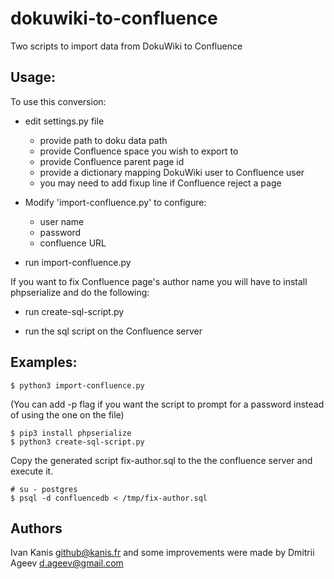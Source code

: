 dokuwiki-to-confluence
======================

Two scripts to import data from DokuWiki to Confluence

Usage:
------
To use this conversion:

- edit settings.py file
	* provide path to doku data path
	* provide Confluence space you wish to export to
	* provide Confluence parent page id
	* provide a dictionary mapping DokuWiki user to Confluence user
	* you may need to add fixup line if Confluence reject a page

- Modify 'import-confluence.py' to configure:
	* user name
	* password
	* confluence URL

- run import-confluence.py

If you want to fix Confluence page's author name you will have to install phpserialize and do the following:

- run create-sql-script.py

- run the sql script on the Confluence server

Examples:
---------

    $ python3 import-confluence.py

(You can add -p flag if you want the script to prompt for a password instead of using the one on the file)

    $ pip3 install phpserialize
    $ python3 create-sql-script.py

Copy the generated script fix-author.sql to the the confluence server and execute it.

    # su - postgres
    $ psql -d confluencedb < /tmp/fix-author.sql

Authors
-------

Ivan Kanis <github@kanis.fr> and some improvements were made by Dmitrii Ageev <d.ageev@gmail.com>

